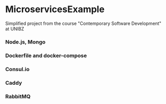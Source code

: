 # MicroservicesExample



Simplified project from the course "Contemporary Software Development" at UNIBZ


### Node.js, Mongo

### Dockerfile and docker-compose

### Consul.io 

### Caddy 

### RabbitMQ